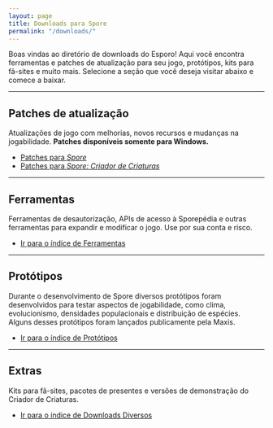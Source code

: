 ```yaml
---
layout: page
title: Downloads para Spore
permalink: "/downloads/"
---
```


Boas vindas ao diretório de downloads do Esporo! Aqui você encontra ferramentas e patches de atualização para seu jogo, protótipos, kits para fã-sites e muito mais. Selecione a seção que você deseja visitar abaixo e comece a baixar.

---

## Patches de atualização

Atualizações de jogo com melhorias, novos recursos e mudanças na jogabilidade. **Patches disponíveis somente para Windows.**

- [Patches para _Spore_](/downloads/patches/)
- [Patches para _Spore: Criador de Criaturas_](/downloads/patches/criador-de-criaturas/)


---

## Ferramentas

Ferramentas de desautorização, APIs de acesso à Sporepédia e outras ferramentas para expandir e modificar o jogo. Use por sua conta e risco.

- [Ir para o índice de Ferramentas](/downloads/ferramentas/)

---

## Protótipos

Durante o desenvolvimento de Spore diversos protótipos foram desenvolvidos para testar aspectos de jogabilidade, como clima, evolucionismo, densidades populacionais e distribuição de espécies. Alguns desses protótipos foram lançados publicamente pela Maxis.

- [Ir para o índice de Protótipos](/downloads/prototipos/)

---

## Extras

Kits para fã-sites, pacotes de presentes e versões de demonstração do Criador de Criaturas.

- [Ir para o índice de Downloads Diversos](/downloads/extras/)